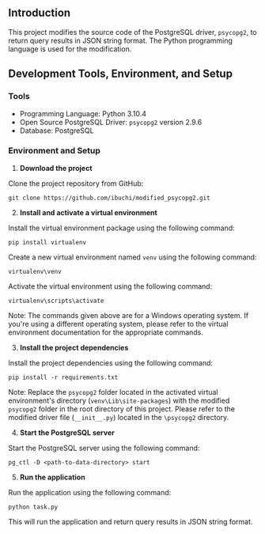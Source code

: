 ## Introduction

This project modifies the source code of the PostgreSQL driver, `psycopg2`, to return query results in JSON string format. The Python programming language is used for the modification.

## Development Tools, Environment, and Setup

### Tools

- Programming Language: Python 3.10.4
- Open Source PostgreSQL Driver: `psycopg2` version 2.9.6
- Database: PostgreSQL

### Environment and Setup

1. **Download the project**

Clone the project repository from GitHub:

```
git clone https://github.com/ibuchi/modified_psycopg2.git
```

2. **Install and activate a virtual environment**

Install the virtual environment package using the following command:

```
pip install virtualenv
```

Create a new virtual environment named `venv` using the following command:

```
virtualenv\venv
```

Activate the virtual environment using the following command:

```
virtualenv\scripts\activate
```

Note: The commands given above are for a Windows operating system. If you're using a different operating system, please refer to the virtual environment documentation for the appropriate commands.

3. **Install the project dependencies**

Install the project dependencies using the following command:

```
pip install -r requirements.txt
```

Note: Replace the `psycopg2` folder located in the activated virtual environment's directory (`venv\Lib\site-packages`) with the modified `psycopg2` folder in the root directory of this project. Please refer to the modified driver file (`__init__.py`) located in the `\psycopg2` directory.

4. **Start the PostgreSQL server**

Start the PostgreSQL server using the following command:

```
pg_ctl -D <path-to-data-directory> start
```

5. **Run the application**

Run the application using the following command:

```
python task.py
```

This will run the application and return query results in JSON string format.